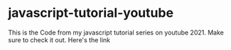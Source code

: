 # javascript-tutorial-youtube
This is the Code from my javascript tutorial series on youtube 2021. Make sure to check it out. Here's the link
